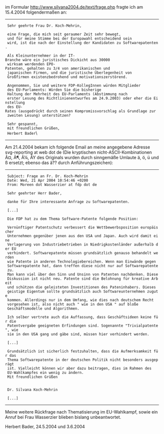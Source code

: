 im Formular <http://www.silvana2004.de/text/frage.php> fragte ich am
15.4.2004 folgendermaßen an:

------------------------------------------------------------------------

` Sehr geehrte Frau Dr. Koch-Mehrin, `

` eine Frage, die mich seit geraumer Zeit sehr bewegt, `\
` und für meine Stimme bei der Europawahl entscheidend sein `\
` wird, ist die nach der Einstellung der Kandidaten zu Softwarepatenten. `

` Als Kleinunternehmer in der IT-Branche wäre ein juristisches Dickicht aus 30000 `\
` wirksam werdenden EPO-Patenten, gehalten zu 3/4 von amerikanischen und `\
` japanischen Firmen, und die juristische Überlegenheit von   `\
` Großfirmen existenzbedrohend und motivationszerstörend. `

` Angenommen, Sie und weitere FDP-KollegInnen würden Mitglieder`\
` des EU-Parlaments: Würden Sie die bisherige `\
` Haltung der Mehrheit des EU-Parlaments (Abstimmung nach `\
` erster Lesung des Richtlinienentwurfes am 24.9.2003) oder eher die Einstellung `\
` des EU-Rates (ausgedrückt durch seinen Kompromissvorschlag als Grundlage zur `\
` zweiten Lesung) unterstützen? `

` Sehr gespannt, `\
` mit freundlichen Grüßen, `\
` Herbert Bader`\

------------------------------------------------------------------------

Am 21.4.2004 bekam ich folgende Email an meine angegebene Adresse
svg-reporting at web dot de (Die kryptischen nicht-ASCII-Kombinationen
Ã¤, Ã¶, Ã¼, ÃY des Originals wurden durch sinngemäße Umlaute ä, ö, ü und
ß ersetzt; ebenso das â?? durch Anführungszeichen):

------------------------------------------------------------------------

` Subject: Frage an Fr. Dr. Koch-Mehrin`\
` Date: Wed, 21 Apr 2004 10:54:46 +0200`\
` From: Moreen dot Wasserzier at fdp dot de`

` Sehr geehrter Herr Bader,`\
` `\
` danke für Ihre interessante Anfrage zu Softwarepatenten.`\
` `\
` [...]`\
` `\
` Die FDP hat zu dem Thema Software-Patente folgende Position:`\
` `\
` Vernünftiger Patentschutz verbessert die Wettbewerbsposition europäischer`\
` Unternehmen gegenüber jenen aus den USA und Japan. Auch wird damit eine`\
` Verlagerung von Industriebetrieben in Niedrigkostenländer außerhalb der EU`\
` verhindert. Softwarepatente müssen grundsätzlich genauso behandelt werden`\
` wie Patente in anderen Technologiebereichen. Wenn man Einwände gegen`\
` Softwarepatente hat, dann treffen diese nicht nur auf Softwarepatente zu.`\
` Man kann viel über den Sinn und Unsinn von Patenten nachdenken. Diese`\
` Diskussion ist nicht neu. Patente sind die Belohnung für kreative Arbeit`\
` und schützen die geleisteten Investitionen des Pateninhabers. Dieses`\
` geistige Eigentum sollte grundsätzlich auch Softwareunternehmen zugute`\
` kommen. Allerdings nur in dem Umfang, wie dies nach deutschem Recht`\
` vorgesehen ist, also nicht auch " wie in den USA " auf bloße`\
` Geschäftsmodelle und Algorithmen.`\
` `\
` Ich selber vertrete auch die Auffassung, dass Geschäftsideen keine für die`\
` Patentvergabe geeigneten Erfindungen sind. Sogenannte "Trivialpatente", wie`\
` sie in den USA gang und gäbe sind, müssen hier verhindert werden. `

` [...]`\
` `\
` Grundsätzlich ist sicherlich festzuhalten, dass die Aufmerksamkeit für das`\
` Thema Softwarepatente in der deutschen Politik nicht besonders ausgeprägt`\
` ist. Vielleicht können wir aber dazu beitragen, dies im Rahmen des`\
` EU-Wahlkampfes ein wenig zu ändern.`\
` Mit freundlichen Grüßen`\
` `\
` `\
` Dr. Silvana Koch-Mehrin`\
`   `\
` [...]`

------------------------------------------------------------------------

Meine weitere Rückfrage nach Thematisierung im EU-Wahlkampf, sowie ein
Anruf bei Frau Wasserzier blieben bislang unbeantwortet.

Herbert Bader, 24.5.2004 und 3.6.2004
